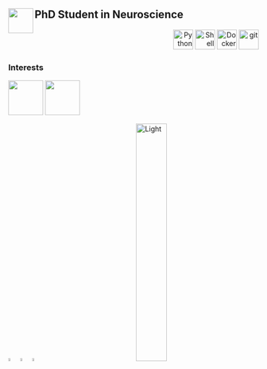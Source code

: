 ## PhD Student in Neuroscience	<img src="https://user-images.githubusercontent.com/71532882/159825031-b8c2d528-7f52-43c1-84b9-86907e3d7da7.png" width="50" align=left >

 

<p align="right">
<img alt="Python" src="https://user-images.githubusercontent.com/71532882/159826537-f3cb14ee-065d-448d-a4d6-54a8c4e308fa.png" width="40"/>
<img alt="Shell" src="https://user-images.githubusercontent.com/71532882/159827363-dd01e6aa-cfe7-461a-96f9-de29fad80129.png" width="40"/>
<img alt="Docker" src="https://user-images.githubusercontent.com/71532882/159827714-a4f5c21a-56a0-4ada-95c3-d7821dc0fff3.png" width="40" />
<img alt="git" src="https://user-images.githubusercontent.com/71532882/159828163-ab05b147-bbdf-480c-ae58-e6b3278293bc.png" width="40" />
</p>

### Interests

<img src="https://user-images.githubusercontent.com/71532882/159825910-e28464b7-6783-4b19-9005-e78349256d7b.png" width="70"> <img src="https://user-images.githubusercontent.com/71532882/159825262-d8a2cab1-0d7a-4170-9a9b-553d16f85719.png" width="70"> 



<p><a href="https://github.com/rcali21" target="_blank"><img alt="Github" src="https://user-images.githubusercontent.com/71532882/159828163-ab05b147-bbdf-480c-ae58-e6b3278293bc.png" width="04%" /></a> <a href="https://twitter.com/Ryan__Cali" target="_blank"><img alt="Twitter" src="https://user-images.githubusercontent.com/71532882/159836551-f555d64f-b58f-45b7-ae4d-9ce6d2a4391f.png" width="04%" /></a> <a href="https://www.linkedin.com/in/ryan-cali-64201417a/" target="_blank"><img alt="LinkedIn" src="https://user-images.githubusercontent.com/71532882/159836706-ca534b68-5572-4821-8ee9-3e08698f5be3.png" width="04%"   /></a> &nbsp; &nbsp; &nbsp; &nbsp; &nbsp; &nbsp; &nbsp; &nbsp;&nbsp; &nbsp; &nbsp; &nbsp; &nbsp; &nbsp; &nbsp; &nbsp; &nbsp; &nbsp; &nbsp; &nbsp; &nbsp; &nbsp; &nbsp; &nbsp;  <img alt="Light" src="https://github-readme-stats.vercel.app/api/top-langs?username=rcali21&layout=compact" width="35%"> <p>


